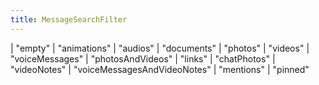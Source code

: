 ```yaml
---
title: MessageSearchFilter
---
```


<div class="font-mono whitespace-pre"><span class="opacity-50">|</span> <span>&quot;empty&quot;</span>
<span class="opacity-50">|</span> <span>&quot;animations&quot;</span>
<span class="opacity-50">|</span> <span>&quot;audios&quot;</span>
<span class="opacity-50">|</span> <span>&quot;documents&quot;</span>
<span class="opacity-50">|</span> <span>&quot;photos&quot;</span>
<span class="opacity-50">|</span> <span>&quot;videos&quot;</span>
<span class="opacity-50">|</span> <span>&quot;voiceMessages&quot;</span>
<span class="opacity-50">|</span> <span>&quot;photosAndVideos&quot;</span>
<span class="opacity-50">|</span> <span>&quot;links&quot;</span>
<span class="opacity-50">|</span> <span>&quot;chatPhotos&quot;</span>
<span class="opacity-50">|</span> <span>&quot;videoNotes&quot;</span>
<span class="opacity-50">|</span> <span>&quot;voiceMessagesAndVideoNotes&quot;</span>
<span class="opacity-50">|</span> <span>&quot;mentions&quot;</span>
<span class="opacity-50">|</span> <span>&quot;pinned&quot;</span></div>

